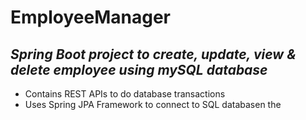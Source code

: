# EmployeeManager
## _Spring Boot project to create, update, view & delete employee using mySQL database_
- Contains REST APIs to do database transactions
- Uses Spring JPA Framework to connect to SQL databasen the
